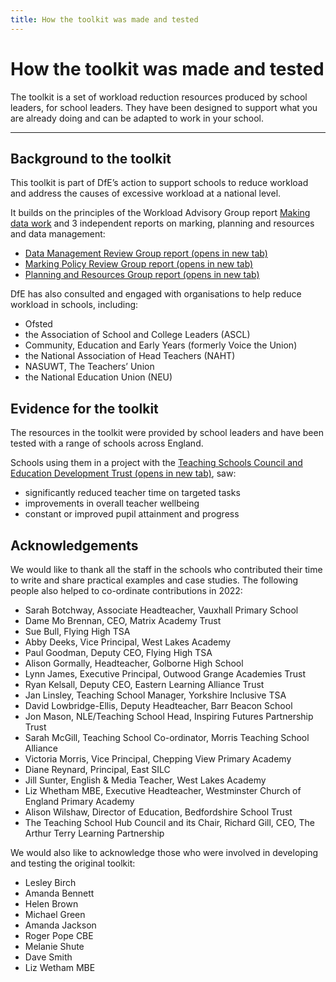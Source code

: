 ```yaml
---
title: How the toolkit was made and tested
---
```


# How the toolkit was made and tested

The toolkit is a set of workload reduction resources produced by school leaders, for school leaders. They have been
designed to support what you are already doing and can be adapted to work in your school.

---

## Background to the toolkit

This toolkit is part of DfE’s action to support schools to reduce workload and address the causes of excessive workload
at a national level.

It builds on the principles of the Workload Advisory Group report
[Making data work](https://www.gov.uk/government/publications/teacher-workload-advisory-group-report-and-government-response)
and 3 independent reports on marking, planning and resources and data management:

- <a href="https://www.gov.uk/government/publications/reducing-teacher-workload-data-management-review-group-report" target="_blank">Data Management Review Group report (opens in new tab)</a>
- <a href="https://www.gov.uk/government/publications/reducing-teacher-workload-marking-policy-review-group-report" target="_blank">Marking Policy Review Group report (opens in new tab)</a>
- <a href="https://www.gov.uk/government/publications/reducing-teacher-workload-planning-and-resources-group-report" target="_blank">Planning and Resources Group report (opens in new tab)</a>

DfE has also consulted and engaged with organisations to help reduce workload in schools, including:

- Ofsted
- the Association of School and College Leaders (ASCL)
- Community, Education and Early Years (formerly Voice the Union)
- the National Association of Head Teachers (NAHT)
- NASUWT, The Teachers’ Union
- the National Education Union (NEU)

## Evidence for the toolkit

The resources in the toolkit were provided by school leaders and have been tested with a range of schools across England.

Schools using them in a project with the
<a href="https://www.gov.uk/government/publications/reducing-teacher-workload-education-development-trust-report" target="_blank">
Teaching Schools Council and Education Development Trust (opens in new tab)</a>, saw:

- significantly reduced teacher time on targeted tasks
- improvements in overall teacher wellbeing
- constant or improved pupil attainment and progress

## Acknowledgements

We would like to thank all the staff in the schools who contributed their time to write and share practical examples and
case studies. The following people also helped to co-ordinate contributions in 2022:

- Sarah Botchway, Associate Headteacher, Vauxhall Primary School
- Dame Mo Brennan, CEO, Matrix Academy Trust
- Sue Bull, Flying High TSA
- Abby Deeks, Vice Principal, West Lakes Academy
- Paul Goodman, Deputy CEO, Flying High TSA
- Alison Gormally, Headteacher, Golborne High School
- Lynn James, Executive Principal, Outwood Grange Academies Trust
- Ryan Kelsall, Deputy CEO, Eastern Learning Alliance Trust
- Jan Linsley, Teaching School Manager, Yorkshire Inclusive TSA
- David Lowbridge-Ellis, Deputy Headteacher, Barr Beacon School
- Jon Mason, NLE/Teaching School Head, Inspiring Futures Partnership Trust
- Sarah McGill, Teaching School Co-ordinator, Morris Teaching School Alliance
- Victoria Morris, Vice Principal, Chepping View Primary Academy
- Diane Reynard, Principal, East SILC
- Jill Sunter, English & Media Teacher, West Lakes Academy
- Liz Whetham MBE, Executive Headteacher, Westminster Church of England Primary Academy
- Alison Wilshaw, Director of Education, Bedfordshire School Trust
- The Teaching School Hub Council and its Chair, Richard Gill, CEO, The Arthur Terry Learning Partnership

We would also like to acknowledge those who were involved in developing and testing the original toolkit:

- Lesley Birch
- Amanda Bennett
- Helen Brown
- Michael Green
- Amanda Jackson
- Roger Pope CBE
- Melanie Shute
- Dave Smith
- Liz Wetham MBE
